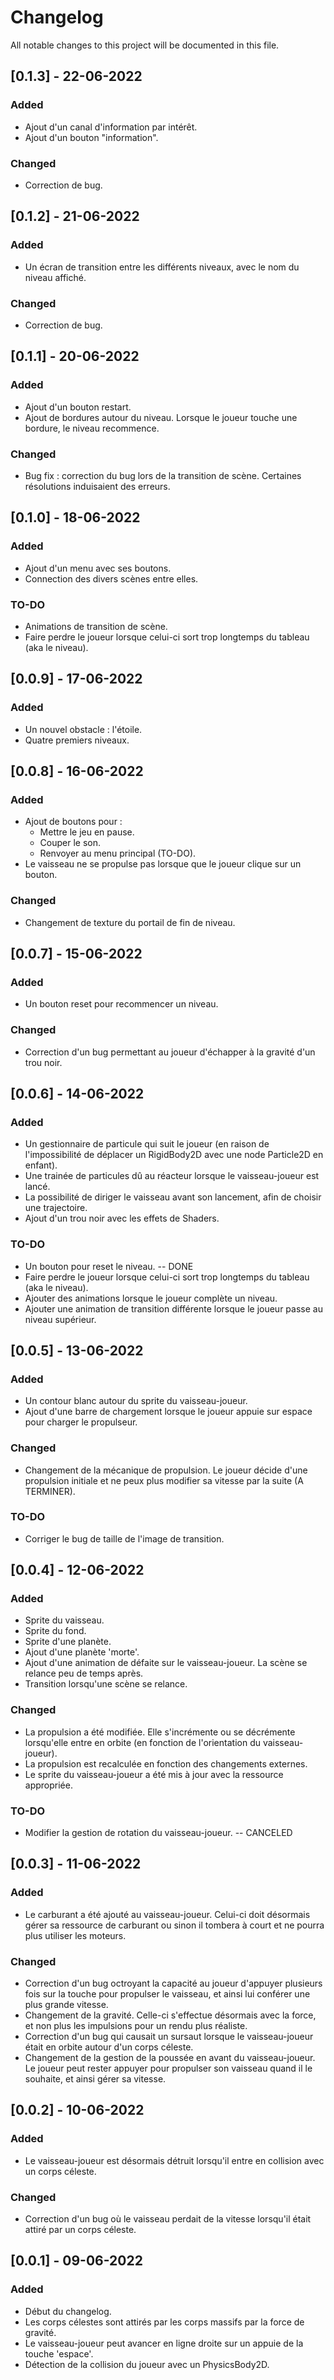 # Changelog
All notable changes to this project will be documented in this file.

## [0.1.3] - 22-06-2022
### Added
- Ajout d'un canal d'information par intérêt.
- Ajout d'un bouton "information".

### Changed
- Correction de bug.

## [0.1.2] - 21-06-2022
### Added
- Un écran de transition entre les différents niveaux, avec le nom du niveau affiché.

### Changed
- Correction de bug.

## [0.1.1] - 20-06-2022
### Added
- Ajout d'un bouton restart.
- Ajout de bordures autour du niveau. Lorsque le joueur touche une bordure, le niveau recommence.

### Changed
- Bug fix : correction du bug lors de la transition de scène. Certaines résolutions induisaient des erreurs.

## [0.1.0] - 18-06-2022
### Added
- Ajout d'un menu avec ses boutons.
- Connection des divers scènes entre elles.

### TO-DO
- Animations de transition de scène.
- Faire perdre le joueur lorsque celui-ci sort trop longtemps du tableau (aka le niveau).

## [0.0.9] - 17-06-2022
### Added
- Un nouvel obstacle : l'étoile.
- Quatre premiers niveaux.

## [0.0.8] - 16-06-2022
### Added
- Ajout de boutons pour :
	- Mettre le jeu en pause.
	- Couper le son.
	- Renvoyer au menu principal (TO-DO).
- Le vaisseau ne se propulse pas lorsque que le joueur clique sur un bouton.

### Changed
- Changement de texture du portail de fin de niveau.

## [0.0.7] - 15-06-2022
### Added
- Un bouton reset pour recommencer un niveau.

### Changed
- Correction d'un bug permettant au joueur d'échapper à la gravité d'un trou noir.

## [0.0.6] - 14-06-2022
### Added
- Un gestionnaire de particule qui suit le joueur (en raison de l'impossibilité de déplacer un RigidBody2D avec une node Particle2D en enfant).
- Une trainée de particules dû au réacteur lorsque le vaisseau-joueur est lancé.
- La possibilité de diriger le vaisseau avant son lancement, afin de choisir une trajectoire.
- Ajout d'un trou noir avec les effets de Shaders.

### TO-DO
- Un bouton pour reset le niveau. -- DONE
- Faire perdre le joueur lorsque celui-ci sort trop longtemps du tableau (aka le niveau).
- Ajouter des animations lorsque le joueur complète un niveau.
- Ajouter une animation de transition différente lorsque le joueur passe au niveau supérieur.

## [0.0.5] - 13-06-2022
### Added
- Un contour blanc autour du sprite du vaisseau-joueur.
- Ajout d'une barre de chargement lorsque le joueur appuie sur espace pour charger le propulseur.

### Changed
- Changement de la mécanique de propulsion. Le joueur décide d'une propulsion initiale et ne peux plus modifier sa vitesse par la suite (A TERMINER).

### TO-DO
- Corriger le bug de taille de l'image de transition.

## [0.0.4] - 12-06-2022
### Added
- Sprite du vaisseau.
- Sprite du fond.
- Sprite d'une planète.
- Ajout d'une planète 'morte'.
- Ajout d'une animation de défaite sur le vaisseau-joueur. La scène se relance peu de temps après.
- Transition lorsqu'une scène se relance.

### Changed
- La propulsion a été modifiée. Elle s'incrémente ou se décrémente lorsqu'elle entre en orbite (en fonction de l'orientation du vaisseau-joueur).
- La propulsion est recalculée en fonction des changements externes.
- Le sprite du vaisseau-joueur a été mis à jour avec la ressource appropriée.

### TO-DO
- Modifier la gestion de rotation du vaisseau-joueur. -- CANCELED

## [0.0.3] - 11-06-2022
### Added
- Le carburant a été ajouté au vaisseau-joueur. Celui-ci doit désormais gérer sa ressource de carburant ou sinon il tombera à court et ne pourra plus utiliser les moteurs.

### Changed
- Correction d'un bug octroyant la capacité au joueur d'appuyer plusieurs fois sur la touche pour propulser le vaisseau, et ainsi lui conférer une plus grande vitesse.
- Changement de la gravité. Celle-ci s'effectue désormais avec la force, et non plus les impulsions pour un rendu plus réaliste.
- Correction d'un bug qui causait un sursaut lorsque le vaisseau-joueur était en orbite autour d'un corps céleste.
- Changement de la gestion de la poussée en avant du vaisseau-joueur. Le joueur peut rester appuyer pour propulser son vaisseau quand il le souhaite, et ainsi gérer sa vitesse.

## [0.0.2] - 10-06-2022
### Added
- Le vaisseau-joueur est désormais détruit lorsqu'il entre en collision avec un corps céleste.

### Changed
- Correction d'un bug où le vaisseau perdait de la vitesse lorsqu'il était attiré par un corps céleste.

## [0.0.1] - 09-06-2022
### Added
- Début du changelog.
- Les corps célestes sont attirés par les corps massifs par la force de gravité.
- Le vaisseau-joueur peut avancer en ligne droite sur un appuie de la touche 'espace'.
- Détection de la collision du joueur avec un PhysicsBody2D.